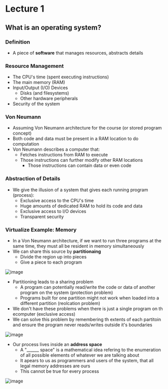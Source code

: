 # Lecture 1

## What is an operating system?

### Definition

* A piece of **software** that manages resources, abstracts details

### Resource Management

* The CPU's time (spent executing instructions)
* The main memory (RAM)
* Input/Output (I/O) Devices
  * Disks (and filesystems)
  * Other hardware peripherals
* Security of the system

### Von Neumann 

* Assuming Von Neumann architecture for the course (or stored program concept)
* Both code and data must be present in a RAM location to do computation
* Von Neumann describes a computer that:
  * Fetches instructions from RAM to execute
  * Those instructions can further modify other RAM locations
    * Those instructions can contain data or even code
   
### Abstraction of Details

* We give the illusion of a system that gives each running program (process):
  * Exclusive access to the CPU's time
  * Huge amounts of dedicated RAM to hold its code and data
  * Exclusive access to I/O devices
  * Transparent security
 
### Virtualize Example: Memory
* In a Von Neumann architecture, if we want to run three programs at the same time, they must all be resident in memory simultaneously
* We can share this source by **partitionaing**
  * Divide the region up into pieces
  * Give a piece to each program

![image](https://github.com/Clester31/1550-notes/assets/91839534/d3c9d711-7ca5-47a8-8c47-3688d9a222dd)

* Partitioning leads to a sharing problem
  * A program can potentially read/write the code or data of another program on the system (protection problem)
  * Programs built for one partition might not work when loaded into a different partition (reolcation problem)
* We don't have these problems when there is just a single program on th ecomputer (exclusive access)
* We can solve this problem by remembering th extents of each partitoin and ensure the program never reads/writes outside it's boundaries

![image](https://github.com/Clester31/1550-notes/assets/91839534/6a051e2a-ead1-4e2b-803f-cb7565b05322)

* Our process lives inside an **address space**
  * A "______ space" is a mathematical idea refering to the enumeration of all possible elements of whatever we are talking about
  * It apears to us as programmers and users of the system, that all legal memory addresses are ours
  * This cannot be true for every process

![image](https://github.com/Clester31/1550-notes/assets/91839534/9628807a-4b84-49d4-aa35-17e88143cdb1)

